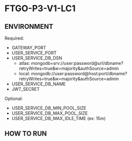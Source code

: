 # FTGO-P3-V1-LC1

## ENVIRONMENT

Required:

- GATEWAY_PORT
- USER_SERVICE_PORT
- USER_SERVICE_DB_DSN
  - atlas: mongodb+srv://user:password@url/dbname?retryWrites=true&w=majority&authSource=admin
  - local: mongodb://user:password@host:port/dbname?retryWrites=true&w=majority&authSource=admin
- USER_SERVICE_DB_NAME
- JWT_SECRET

Optional:

- USER_SERVICE_DB_MIN_POOL_SIZE
- USER_SERVICE_DB_MAX_POOL_SIZE
- USER_SERVICE_DB_MAX_IDLE_TIME (ex: 15m)

## HOW TO RUN

<!-- Manual:

- Make go/start

Docker:

- Make docker/container/run name=(container name)
- docker container run --name (containername) --publish (hostport):(containerport) --detach -e API_PORT="" -e DB_DSN="" -e DB_NAME="" jumatberkah/livecode-1-p3 -->

<!-- ### Docker Registry -->

<!-- [https://hub.docker.com/r/jumatberkah/livecode-1-p3](https://hub.docker.com/r/jumatberkah/livecode-1-p3) -->
